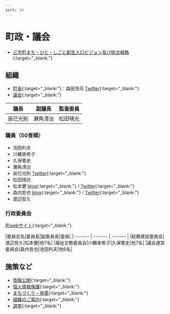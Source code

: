 ```yaml
---
sort: 14
---
```


# 町政・議会
- [三宅町まち・ひと・しごと創生人口ビジョン及び総合戦略](https://www.town.miyake.lg.jp/chosei/sesaku/post_40.html){:target="_blank:"}

## 組織
- [町長](https://www.town.miyake.lg.jp/chosei/chocho/index.html){:target="_blank:"}：森田浩司 [Twitter](https://twitter.com/miyake_cho_cho){:target="_blank:"}
- [議会](https://www.town.miyake.lg.jp/chosei/gikai/index.html){:target="_blank:"}

|議長|副議長|監査委員|
| ------- | ------- | -------- |
|辰巳光則|瀬角清治|松田晴光|

### 議員（50音順）
- 池田利夫
- 川鰭実希子
- 久保憲史
- 瀬角清治
- 辰巳光則 [Twitter](https://twitter.com/tatsumi1967){:target="_blank:"}
- 松田晴光
- 松本健 [blog](http://miyake365.jp/){:target="_blank:"} / [Twitter](https://twitter.com/MatsumoTake){:target="_blank:"}
- 森内哲也 [blog](https://mt.best-for-u.com/){:target="_blank:"} / [Twitter](https://twitter.com/my_moriuch){:target="_blank:"}
- 渡辺哲久

### 行政委員会
[町webサイト](https://www.town.miyake.lg.jp/chosei/gyosei/index.html){:target="_blank:"}

|委員会名|委員長|副委員長|委員|
| ------- | ------- | ------- | 
|総務建設委員会|渡辺哲久|松本健|他7名|
|福祉文教委員会|川鰭実希子|久保憲史|他7名|
|議会運営委員会|森内哲也|池田利夫|他6名|

## 施策など
- [情報公開](https://www.town.miyake.lg.jp/chosei/kokai/jyohokokai.html){:target="_blank:"}
- [個人情報保護](https://www.town.miyake.lg.jp/chosei/kojin/kojinjyoho.html){:target="_blank:"}
- [まちづくり・施策](https://www.town.miyake.lg.jp/chosei/sesaku/index.html){:target="_blank:"}
- [組織のご案内](https://www.town.miyake.lg.jp/chosei/soshiki/index.html){:target="_blank:"}
- [選挙](https://www.town.miyake.lg.jp/chosei/senkyo/index.html){:target="_blank:"}

